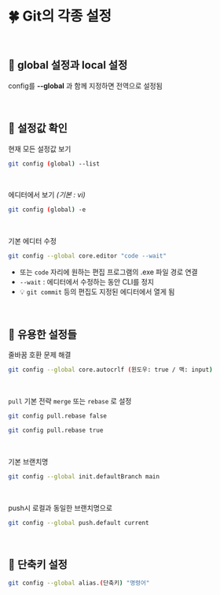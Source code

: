 # 🍀 Git의 각종 설정

<br>

## 🧸 **global** 설정과 **local** 설정

config를 **--global** 과 함께 지정하면 전역으로 설정됨

<br>

## 🧸 설정값 확인

현재 모든 설정값 보기

```bash
git config (global) --list
```

<br>

에디터에서 보기 _(기본 : vi)_

```bash
git config (global) -e
```

<br>

기본 에디터 수정

```bash
git config --global core.editor "code --wait"
```

- 또는 `code` 자리에 원하는 편집 프로그램의 .exe 파일 경로 연결
- `--wait` : 에디터에서 수정하는 동안 CLI를 정지
- 💡 `git commit` 등의 편집도 지정된 에디터에서 열게 됨

<br>

## 🧸 유용한 설정들

줄바꿈 호환 문제 해결

```bash
git config --global core.autocrlf (윈도우: true / 맥: input)
```

<br>

`pull` 기본 전략 `merge` 또는 `rebase` 로 설정

```bash
git config pull.rebase false
```

```bash
git config pull.rebase true
```

<br>

기본 브랜치명

```bash
git config --global init.defaultBranch main
```

<br>

push시 로컬과 동일한 브랜치명으로

```bash
git config --global push.default current
```

<br>

## 🧸 단축키 설정

```bash
git config --global alias.(단축키) "명령어"
```
